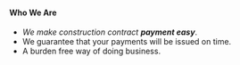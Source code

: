 #### Who We Are

- *We make construction contract **payment 
easy***.
- We guarantee that your payments will be issued on time.
- A burden free way of doing business.

<!-- (
                # "We are commited in ensuring contruction contractual terms are"
                # " adhered to, at all times with ontime payment, milestone tracking"
                # " and payment acknowlegdement") -->
